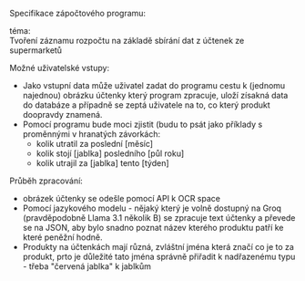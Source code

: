 Specifikace zápočtového programu:

téma:  
Tvoření záznamu rozpočtu na základě sbírání dat z účtenek ze supermarketů

Možné uživatelské vstupy:
- Jako vstupní data může uživatel zadat do programu cestu k (jednomu najednou) obrázku účtenky který program zpracuje, uloží zísakná data do databáze a případně se zeptá uživatele na to, co který produkt doopravdy znamená.
- Pomocí programu bude moci zjistit (budu to psát jako příklady s proměnnými v hranatých závorkách: 
    - kolik utratil za poslední [měsíc]
    - kolik stojí [jablka] posledního [půl roku]
    - kolik utrajil za [jablka] tento [týden]

Průběh zpracování:
- obrázek účtenky se odešle pomocí API k OCR space 
- Pomocí jazykového modelu - nějaký který je volně dostupný na Groq (pravděpodobně Llama 3.1 několik B) se zpracuje text účtenky a převede se na JSON, aby bylo snadno poznat název kterého produktu patří ke které peněžní hodně.
- Produkty na účtenkách mají různá, zvláštní jména která značí co je to za produkt, prto je důležité tato jména správně přiřadit k nadřazenému typu - třeba "červená jablka" k jablkům






